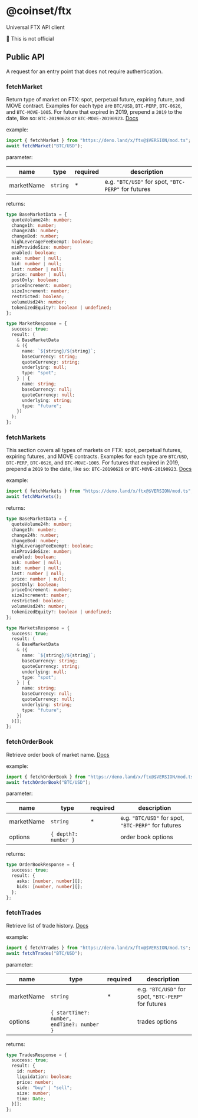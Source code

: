 # @coinset/ftx

Universal FTX API client

:children_crossing: This is not official

## Public API

A request for an entry point that does not require authentication.

### fetchMarket

Return type of market on FTX: spot, perpetual future, expiring future, and MOVE
contract. Examples for each type are `BTC/USD`, `BTC-PERP`, `BTC-0626`, and
`BTC-MOVE-1005`. For future that expired in 2019, prepend a `2019` to the date,
like so: `BTC-20190628` or `BTC-MOVE-20190923`.
[Docs](https://docs.ftx.com/?javascript#get-single-market)

example:

```ts
import { fetchMarket } from "https://deno.land/x/ftx@$VERSION/mod.ts";
await fetchMarket("BTC/USD");
```

parameter:

| name       | type     | required | description                                         |
| ---------- | -------- | -------- | --------------------------------------------------- |
| marketName | `string` | *        | e.g. `"BTC/USD"` for spot, `"BTC-PERP"` for futures |

returns:

```ts
type BaseMarketData = {
  quoteVolume24h: number;
  change1h: number;
  change24h: number;
  changeBod: number;
  highLeverageFeeExempt: boolean;
  minProvideSize: number;
  enabled: boolean;
  ask: number | null;
  bid: number | null;
  last: number | null;
  price: number | null;
  postOnly: boolean;
  priceIncrement: number;
  sizeIncrement: number;
  restricted: boolean;
  volumeUsd24h: number;
  tokenizedEquity?: boolean | undefined;
};

type MarketResponse = {
  success: true;
  result: (
    & BaseMarketData
    & ({
      name: `${string}/${string}`;
      baseCurrency: string;
      quoteCurrency: string;
      underlying: null;
      type: "spot";
    } | {
      name: string;
      baseCurrency: null;
      quoteCurrency: null;
      underlying: string;
      type: "future";
    })
  );
};
```

### fetchMarkets

This section covers all types of markets on FTX: spot, perpetual futures,
expiring futures, and MOVE contracts. Examples for each type are `BTC/USD`,
`BTC-PERP`, `BTC-0626`, and `BTC-MOVE-1005`. For futures that expired in 2019,
prepend a `2019` to the date, like so: `BTC-20190628` or `BTC-MOVE-20190923`.
[Docs](https://docs.ftx.com/?javascript#markets)

example:

```ts
import { fetchMarkets } from "https://deno.land/x/ftx@$VERSION/mod.ts";
await fetchMarkets();
```

returns:

```ts
type BaseMarketData = {
  quoteVolume24h: number;
  change1h: number;
  change24h: number;
  changeBod: number;
  highLeverageFeeExempt: boolean;
  minProvideSize: number;
  enabled: boolean;
  ask: number | null;
  bid: number | null;
  last: number | null;
  price: number | null;
  postOnly: boolean;
  priceIncrement: number;
  sizeIncrement: number;
  restricted: boolean;
  volumeUsd24h: number;
  tokenizedEquity?: boolean | undefined;
};

type MarketsResponse = {
  success: true;
  result: (
    & BaseMarketData
    & ({
      name: `${string}/${string}`;
      baseCurrency: string;
      quoteCurrency: string;
      underlying: null;
      type: "spot";
    } | {
      name: string;
      baseCurrency: null;
      quoteCurrency: null;
      underlying: string;
      type: "future";
    })
  )[];
};
```

### fetchOrderBook

Retrieve order book of market name.
[Docs](https://docs.ftx.com/?javascript#get-orderbook)

example:

```ts
import { fetchOrderBook } from "https://deno.land/x/ftx@$VERSION/mod.ts";
await fetchOrderBook("BTC/USD");
```

parameter:

| name       | type                 | required | description                                         |
| ---------- | -------------------- | -------- | --------------------------------------------------- |
| marketName | `string`             | *        | e.g. `"BTC/USD"` for spot, `"BTC-PERP"` for futures |
| options    | `{ depth?: number }` |          | order book options                                  |

returns:

```ts
type OrderBookResponse = {
  success: true;
  result: {
    asks: [number, number][];
    bids: [number, number][];
  };
};
```

### fetchTrades

Retrieve list of trade history.
[Docs](https://docs.ftx.com/?javascript#get-trades)

example:

```ts
import { fetchTrades } from "https://deno.land/x/ftx@$VERSION/mod.ts";
await fetchTrades("BTC/USD");
```

parameter:

| name       | type                                       | required | description                                         |
| ---------- | ------------------------------------------ | -------- | --------------------------------------------------- |
| marketName | `string`                                   | *        | e.g. `"BTC/USD"` for spot, `"BTC-PERP"` for futures |
| options    | `{ startTime?: number, endTime?: number }` |          | trades options                                      |

returns:

```ts
type TradesResponse = {
  success: true;
  result: {
    id: number;
    liquidation: boolean;
    price: number;
    side: "buy" | "sell";
    size: number;
    time: Date;
  }[];
};
```
